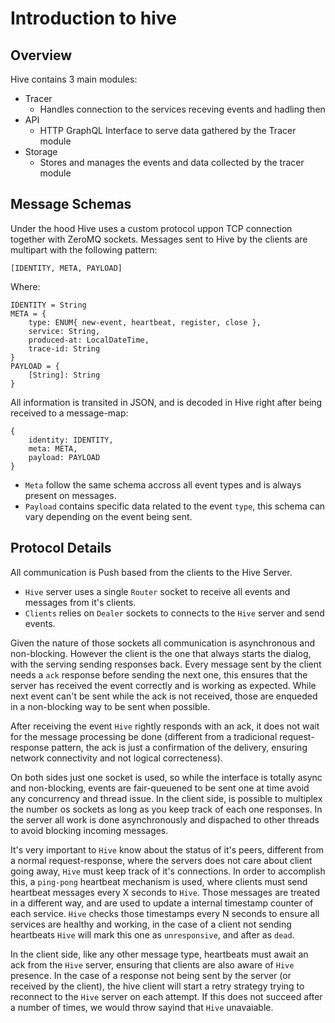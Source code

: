# Introduction to hive

## Overview

Hive contains 3 main modules:
- Tracer
    - Handles connection to the services receving events and hadling then
- API
    - HTTP GraphQL Interface to serve data gathered by the Tracer module
- Storage
    - Stores and manages the events and data collected by the tracer module

## Message Schemas

Under the hood Hive uses a custom protocol uppon TCP connection together with ZeroMQ sockets.
Messages sent to Hive by the clients are multipart with the following pattern:

```
[IDENTITY, META, PAYLOAD]
```

Where:

```
IDENTITY = String
META = {
    type: ENUM{ new-event, heartbeat, register, close },
    service: String,
    produced-at: LocalDateTime,
    trace-id: String
}
PAYLOAD = {
    [String]: String
}
```

All information is transited in JSON, and is decoded in Hive right after being received to a message-map:

```
{
    identity: IDENTITY,
    meta: META,
    payload: PAYLOAD
}
```

- `Meta` follow the same schema accross all event types and is always present on messages.
- `Payload` contains specific data related to the event `type`, this schema can vary depending on the event being sent.

## Protocol Details

All communication is Push based from the clients to the Hive Server.

- `Hive` server uses a single `Router` socket to receive all events and messages from it's clients.
- `Clients` relies on `Dealer` sockets to connects to the `Hive` server and send events.

Given the nature of those sockets all communication is asynchronous and non-blocking. However the client is the one that always starts the dialog, with the serving sending responses back. Every message sent by the client needs a `ack` response before sending the next one, this ensures that the server has received the event correctly and is working as expected. While next event can't be sent while the ack is not received, those are enqueded in a non-blocking way to be sent when possible.

After receiving the event `Hive` rightly responds with an ack, it does not wait for the message processing be done (different from a tradicional request-response pattern, the ack is just a confirmation of the delivery, ensuring network connectivity and not logical correcteness).

On both sides just one socket is used, so while the interface is totally async and non-blocking, events are fair-queuened to be sent one at time avoid any concurrency and thread issue. In the client side, is possible to multiplex the number os sockets as long as you keep track of each one responses. In the server all work is done asynchronously and dispached to other threads to avoid blocking incoming messages.

It's very important to `Hive` know about the status of it's peers, different from a normal request-response, where the servers does not care about client going away, `Hive` must keep track of it's connections. In order to accomplish this, a `ping-pong` heartbeat mechanism is used, where clients must send heartbeat messages every X seconds to `Hive`. Those messages are treated in a different way, and are used to update a internal timestamp counter of each service. `Hive` checks those timestamps every N seconds to ensure all services are healthy and working, in the case of a client not sending heartbeats `Hive` will mark this one as `unresponsive`, and after as `dead`.

In the client side, like any other message type, heartbeats must await an ack from the `Hive` server, ensuring that clients are also aware of `Hive` presence. In the case of a response not being sent by the server (or received by the client), the hive client will start a retry strategy trying to reconnect to the `Hive` server on each attempt. If this does not succeed after a number of times, we would throw sayind that `Hive` unavaiable.



